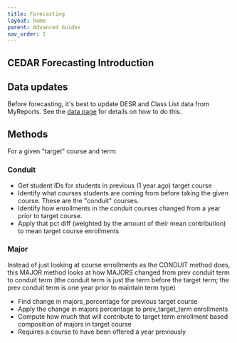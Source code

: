 ```yaml
---
title: Forecasting
layout: home
parent: Advanced Guides
nav_order: 1
---
```


## CEDAR Forecasting Introduction

## Data updates 
Before forecasting, it's best to update DESR and Class List data from MyReports. See the [data page](../../data) for details on how to do this.
 
 
## Methods
For a given "target" course and term: 

### Conduit 
- Get student IDs for students in previous (1 year ago) target course 
- Identify what courses students are coming from before taking the given course. These are the "conduit" courses. 
- Identify how enrollments in the conduit courses changed from a year prior to target course. 
- Apply that pct diff (weighted by the amount of their mean contribution) to mean target course enrollments 

 

### Major 
Instead of just looking at course enrollments as the CONDUIT method does, this MAJOR method looks at how MAJORS changed from prev conduit term to conduit term (the conduit term is just the term before the target term; the prev conduit term is one year prior to maintain term type) 

- Find change in majors_percentage for previous target course
- Apply the change in majors percentage to prev_target_term enrollments 
- Compute how much that will contribute to target term enrollment based composition of majors in target course 
- Requires a course to have been offered a year previously 


